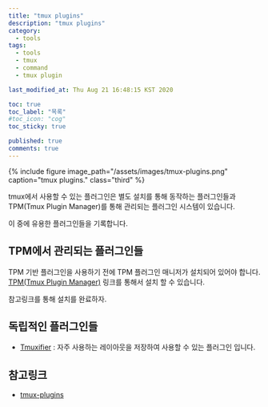 ```yaml
---
title: "tmux plugins"
description: "tmux plugins"
category:
  - tools
tags:
  - tools
  - tmux
  - command
  - tmux plugin

last_modified_at: Thu Aug 21 16:48:15 KST 2020

toc: true
toc_label: "목록"
#toc_icon: "cog"
toc_sticky: true

published: true
comments: true
---
```


{% include figure image_path="/assets/images/tmux-plugins.png" caption="tmux plugins." class="third" %}

tmux에서 사용할 수 있는 플러그인은 별도 설치를 통해 동작하는 플러그인들과 TPM(Tmux Plugin Manager)를 통해 관리되는 플러그인 시스템이 있습니다.

이 중에 유용한 플러그인들을 기록합니다.


## TPM에서 관리되는 플러그인들
TPM 기반 플러그인을 사용하기 전에 TPM 플러그인 매니저가 설치되어 있어야 합니다.
[TPM(Tmux Plugin Manager)](https://github.com/tmux-plugins/tpm) 링크를 통해서 설치 할 수 있습니다.

참고링크를 통해 설치를 완료하자.


## 독립적인 플러그인들

 - [Tmuxifier](https://github.com/jimeh/tmuxifier)
   : 자주 사용하는 레이아웃을 저장하여 사용할 수 있는 플러그인 입니다.


## 참고링크

* [tmux-plugins][1]

[1]: https://github.com/tmux-plugin "tmux-plugins"
